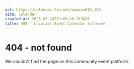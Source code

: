 ```yaml
---
url: https://calendar.fiu.edu/iowens818_159
site: Calendar
crawled_at: 2025-05-14T19:00:26.319426
title: 404 - Localist Event Calendar Software
---
```


# 404 - not found
We couldn't find the page on this community event platform.
